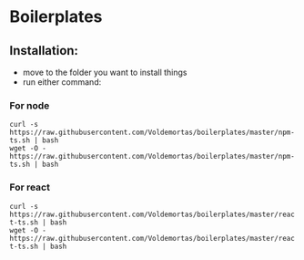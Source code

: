 # Boilerplates

## Installation:

- move to the folder you want to install things
- run either command:

### For node

`curl -s https://raw.githubusercontent.com/Voldemortas/boilerplates/master/npm-ts.sh | bash`  
`wget -O - https://raw.githubusercontent.com/Voldemortas/boilerplates/master/npm-ts.sh | bash`

### For react

`curl -s https://raw.githubusercontent.com/Voldemortas/boilerplates/master/react-ts.sh | bash`  
`wget -O - https://raw.githubusercontent.com/Voldemortas/boilerplates/master/react-ts.sh | bash`
